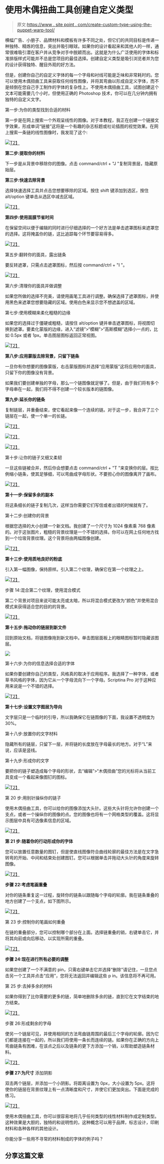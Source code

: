 # 使用木偶扭曲工具创建自定义类型

> 原文:[https://www . site point . com/create-custom-type-using-the-puppet-warp-tool/](https://www.sitepoint.com/create-custom-type-using-the-puppet-warp-tool/)

横幅广告、小册子、品牌材料和模板有许多不同之处，但它们的共同目标是传递一种独特、精炼的信息，突出并吸引眼球。如果你的设计看起来和其他人的一样，通常很难吸引潜在客户并从竞争对手中脱颖而出。这就是为什么广泛使用的字体和标准排版样式可能并不总是您项目的最佳选择。创建自定义类型是吸引浏览者并为您的设计获得独特、醒目外观的好方法。

但是，创建你自己的自定义字体的每一个字母和衬线可能是乏味和非常耗时的。您可以使用木偶扭曲工具来获取任何线性图像，并将其弯曲以形成自定义字体，而不是倾倒在您自己手工制作的字体的复杂性上。不使用木偶扭曲工具，试图创建这个文本可能需要几个小时，但使用正确的 Photoshop 技术，你可以在几分钟内拥有独特的自定义文字。

第一步:为你的类型找到合适的材料

第一步是在网上搜索一个外观呈线性的图像。对于本教程，我正在创建一个链接文字效果，形成单词“链接”这将是一个有趣的杂志标题或社论插图的视觉效果。在网上搜索一条链的线性图像时，我发现了这个:

[![](../Images/9fa47e96f7a31a46b657ba1fdee791f7.png)T2】](https://www.sitepoint.com/wp-content/uploads/2012/02/Screen-shot-2012-02-27-at-8.36.03-PM.png)

**第二步:提取你的材料** 

下一步是从背景中移除你的图像。点击 command/ctrl + "J "复制背景层，隐藏原始层。

**第三步:快速去除背景** 

选择快速选择工具并点击您想要移除的区域。按住 shift 键添加到选区，按住 alt/option 键单击从选区中减去区域。

[![](../Images/c40c52a4f6ed1a68d0044ea2bf9c9b36.png)T2】](https://www.sitepoint.com/wp-content/uploads/2012/02/Screen-shot-2012-02-27-at-8.37.14-PM.png)

**第四步:使用面膜节省时间** 

在保留空间以便于编辑的同时进行仔细选择的一个好方法是单击遮罩图标来遮罩您的选择。这将掩盖你的链，这比追踪每个环节要容易得多。

[![](../Images/9d19f03840083ea1586eff657d8a38e4.png)T2】](https://www.sitepoint.com/wp-content/uploads/2012/02/Screen-shot-2012-02-27-at-9.20.33-PM.png)

第五步:翻转你的面具，露出链条

要反转遮罩，只需点击遮罩图标，然后按 command/ctrl + "I "。

[![](../Images/632f2a51816446225ad7f2f0d1424b7a.png)T2】](https://www.sitepoint.com/wp-content/uploads/2012/02/Screen-shot-2012-02-27-at-8.37.42-PM.png)

第六步:清理你的面具并做调整

如果您所做的选择不完美，请使用画笔工具进行调整。确保选择了遮罩图标，并使用黑色来遮罩您想要隐藏的区域。使用白色来显示您不想遮盖的区域。

第七步:使用模糊来柔化粗糙的边缘

如果您的选择过于僵硬或粗糙，请按住 alt/option 键并单击遮罩图标，将视图切换到遮罩。要柔化蒙版的边缘，进入“滤镜”>“模糊”>“高斯模糊”选择小一点的，比如 0.5px 或者 1px。单击图层图标返回正常视图。

[![](../Images/bf09c843c91adee17a340eafeff1cec2.png)T2】](https://www.sitepoint.com/wp-content/uploads/2012/02/Screen-shot-2012-02-27-at-9.39.47-PM.png)

**第八步:应用蒙版去除背景，只留下链条** 

一旦你有你想要的图像蒙版，右击蒙版图标并选择“应用蒙版”这将应用你的面具，只留下你的图像没有背景。

如果我们要创建单独的字母，那么一个链图像就足够了。但是，由于我们将有多个字母串在一起，我们将不得不创建一个较长版本的链图像。

**第九步:延长你的链条** 

复制链层，并重叠结束，使它看起来像一个连续的链。对于这一步，我合并了三个链层在一起，使一个单一的长链。

[![](../Images/fe292a7e1d7cb9ed9f2672f63a321ab6.png)T2】](https://www.sitepoint.com/wp-content/uploads/2012/02/Screen-shot-2012-02-27-at-10.54.21-PM.png)

[![](../Images/ace0a75e0caa19b7b29587119e76b3dc.png)T2】](https://www.sitepoint.com/wp-content/uploads/2012/02/Screen-shot-2012-02-27-at-10.54.45-PM.png)

[![](../Images/89e99154fcf61e628db8d3dac79f8027.png)T2】](https://www.sitepoint.com/wp-content/uploads/2012/02/Screen-shot-2012-02-27-at-10.55.19-PM.png)

第十步:让你的链子又细又柔韧

一旦这些链被合并，然后你会想要点击 command/ctrl + "T "来变换你的层。按比例缩小链条，使其足够细，可以弯曲成字母形状。不要担心你的图像离开了画布。

[![](../Images/b962df1fa64af1c68ce2d5a4368a8f96.png)T2】](https://www.sitepoint.com/wp-content/uploads/2012/02/Screen-shot-2012-02-27-at-10.59.22-PM.png)

**第十一步:保留多余的副本** 

将这条细长的链子复制几次，这样当你需要它们写信或者出错的时候就有了。

第十二步:创建你的背景

根据您选择的大小创建一个新文档。我创建了一个尺寸为 1024 像素乘 768 像素的。对于这张图片，粗糙的背景纹理是一个不错的选择。你可以在网上任何地方找到一个垃圾背景纹理。这个背景将由两幅图像创建。

[![](../Images/df806c91d23bed2da130e5b3be2d6104.png)T2】](https://www.sitepoint.com/wp-content/uploads/2012/02/Screen-shot-2012-02-27-at-8.46.41-PM.png)

**第十三步:使用质地良好的粉底** 

引入第一幅图像，保持原样。引入第二个纹理，确保它在第一个纹理之上。

[![](../Images/bfcff3f0a80d478c5f1b170120e4d400.png)T2】](https://www.sitepoint.com/wp-content/uploads/2012/02/Screen-shot-2012-02-27-at-8.45.25-PM.png)

步骤 14:混合第二个纹理，使用混合模式

第二个背景对项目来说可能太亮或太暗，所以将混合模式更改为“颜色”并使用混合模式来获得适合您的目的的背景。

[![](../Images/12b367a66e8697ecba394f58575b3a9d.png)T2】](https://www.sitepoint.com/wp-content/uploads/2012/02/Screen-shot-2012-02-27-at-8.46.03-PM.png)

**第十五步:拖动你的链层到新文件** 

回到原始文档，将链图像拖到新文档中。单击图层面板上的眼睛图标暂时隐藏该图层。

[![](../Images/fe473f6f5ae6809e46b3d7dbc0c3095a.png)](https://www.sitepoint.com/wp-content/uploads/2012/02/Screen-shot-2012-02-27-at-8.40.55-PM.png)

第十六步:为你的信息选择合适的字体

如果你要创建你自己的类型，风格真的取决于应用程序。我选择了一种字体，或者草书风格的字体，因为它从一个字母流向下一个字母。Scriptina Pro 对于这种应用来说是一个不错的选择。

[![](../Images/a87d50f3cb4caafbd892171c4bf7714e.png)T2】](https://www.sitepoint.com/wp-content/uploads/2012/02/Screen-shot-2012-02-27-at-8.47.40-PM.png)

**第十七步:设置文字图层为导向** 

文字层只是一个临时的引导，所以我确保它在链图像的下面，我设置不透明度为 30%。

第十八步:放置你的文字材料

隐藏所有的链层，只留下一层，并将链的长度放在字母最长的地方。对于“L”来说，应该是竖线。

第十九步:形成你的文字

要把你的链子塑造成每个字母的形状，去“编辑”>“木偶扭曲”您的光标将从当前工具变成一个看起来像图钉的图标。

[![](../Images/c4b99143128fee60756a15673337b713.png)T2】](https://www.sitepoint.com/wp-content/uploads/2012/02/Screen-shot-2012-02-27-at-8.53.02-PM.png)

第 20 步:用别针操纵你的链子

使用木偶扭曲工具，你可以给你的图像添加大头针。这些大头针将允许你创建一个支点，或者一个操纵你的图像的点。您的图像也将有一个网格类型的覆盖。这将显示图层中具有可选像素信息的区域。

[![](../Images/4744fc9b09ec2ece1493b30b0dbd29f8.png)T2】](https://www.sitepoint.com/wp-content/uploads/2012/02/Screen-shot-2012-02-27-at-8.58.21-PM.png)

**第 21 步:随着你的行动形成你的字体** 

您可以放置任意数量的图钉，但是使直线图像符合曲线轮廓的最佳方法是在文字急转弯的开始、中间和结束处创建图钉。您可以根据单击并拖动大头针的角度来旋转图像。

[![](../Images/35f80124074850c495ca53fc4bbadb29.png)T2】](https://www.sitepoint.com/wp-content/uploads/2012/02/Screen-shot-2012-02-27-at-8.59.38-PM.png)

**步骤 22:考虑笔画重叠** 

对你的链条重复这一过程，旋转你的链条以跟随每个字母的轮廓。我在链条重叠的地方创建了一个支点，如下图所示。

[![](../Images/6b721b134f48aa55cc9aa9e80b1eb47f.png)T2】](https://www.sitepoint.com/wp-content/uploads/2012/02/Screen-shot-2012-02-27-at-9.04.54-PM.png)

第 23 步:控制你的笔画如何重叠

在链的重叠部分，您可以控制哪个部分在上面。选择链重叠的销，右键单击它，并将其向前或向后移动，以实现所需的重叠。

[![](../Images/e7b07146b1ed70d56b1df82c7fff16bd.png)T2】](https://www.sitepoint.com/wp-content/uploads/2012/02/Screen-shot-2012-02-27-at-9.04.35-PM.png)

**步骤 24:现在进行所有必要的调整** 

如果您创建了一个不满意的 pin，只需右键单击它并选择“删除”请记住，一旦您点击另一个工具并点击“应用”，您将无法返回并编辑这些 p in。该信息将不再可用。

第 25 步:去掉多余的材料

如果你得到了比你需要的更多的链，简单地删除多余的链，直到它在文字结束的地方结束。

[![](../Images/24bddb2905b536fc28d20eeae1c29b00.png)T2】](https://www.sitepoint.com/wp-content/uploads/2012/02/Screen-shot-2012-02-27-at-9.06.25-PM.png)

步骤 26:形成剩余的字母

使另一个链层可见，并使用相同的方法弯曲链周围的最后三个字母的轮廓。因为它们都是连接在一起的，所以我们将使用一条长而连续的链。如果你在正确的方向上弯曲链条有困难，在该点之后以及链条的更下方添加一个销，以帮助塑造链条材料。

[![](../Images/19d156d0a49fbed9f774b897df8b4aab.png)T2】](https://www.sitepoint.com/wp-content/uploads/2012/02/Screen-shot-2012-02-27-at-10.34.17-PM.png)

**步骤 27:为尺寸** 添加阴影

双击两个链层，并添加一个小阴影。将距离设置为 0px，大小设置为 5px。这将使你的链层在背景纹理上有一点清晰度和尺寸，并使它们更加突出。下面是完成的练习。

[![](../Images/df2170868373561cf434aac0453ee3d7.png)T2】](https://www.sitepoint.com/wp-content/uploads/2012/02/Screen-shot-2012-02-27-at-10.35.38-PM.png)

使用木偶扭曲工具，你可以很容易地将几乎任何类型的线性材料制作成定制类型。这种效果是大胆的，独特的和说明性的，这种概念可以用于品牌，标志设计，印刷材料和各种各样的其他设计。

你能分享一些用不寻常的材料制成的字体的例子吗？

## 分享这篇文章